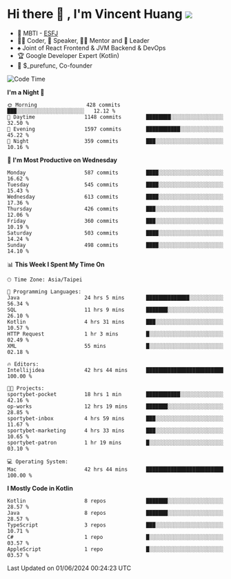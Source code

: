 # Hi there 👋 , I'm Vincent Huang ![](https://komarev.com/ghpvc/?username=Jian-Min-Huang)
- 👀 MBTI - [ESFJ](https://www.16personalities.com/esfj-personality)
- 👨‍💻 Coder, 🎤 Speaker, 👨‍🏫 Mentor and 🚀 Leader
- ♠️ Joint of React Frontend & JVM Backend & DevOps
- 🏆 Google Developer Expert (Kotlin)
- 💼 $_purefunc, Co-founder

<!--START_SECTION:waka-->
![Code Time](http://img.shields.io/badge/Code%20Time-3%2C824%20hrs%201%20min-blue)

**I'm a Night 🦉** 

```text
🌞 Morning                428 commits         ███░░░░░░░░░░░░░░░░░░░░░░   12.12 % 
🌆 Daytime                1148 commits        ████████░░░░░░░░░░░░░░░░░   32.50 % 
🌃 Evening                1597 commits        ███████████░░░░░░░░░░░░░░   45.22 % 
🌙 Night                  359 commits         ███░░░░░░░░░░░░░░░░░░░░░░   10.16 % 
```
📅 **I'm Most Productive on Wednesday** 

```text
Monday                   587 commits         ████░░░░░░░░░░░░░░░░░░░░░   16.62 % 
Tuesday                  545 commits         ████░░░░░░░░░░░░░░░░░░░░░   15.43 % 
Wednesday                613 commits         ████░░░░░░░░░░░░░░░░░░░░░   17.36 % 
Thursday                 426 commits         ███░░░░░░░░░░░░░░░░░░░░░░   12.06 % 
Friday                   360 commits         ███░░░░░░░░░░░░░░░░░░░░░░   10.19 % 
Saturday                 503 commits         ████░░░░░░░░░░░░░░░░░░░░░   14.24 % 
Sunday                   498 commits         ████░░░░░░░░░░░░░░░░░░░░░   14.10 % 
```


📊 **This Week I Spent My Time On** 

```text
🕑︎ Time Zone: Asia/Taipei

💬 Programming Languages: 
Java                     24 hrs 5 mins       ██████████████░░░░░░░░░░░   56.34 % 
SQL                      11 hrs 9 mins       ███████░░░░░░░░░░░░░░░░░░   26.10 % 
Kotlin                   4 hrs 31 mins       ███░░░░░░░░░░░░░░░░░░░░░░   10.57 % 
HTTP Request             1 hr 3 mins         █░░░░░░░░░░░░░░░░░░░░░░░░   02.49 % 
XML                      55 mins             █░░░░░░░░░░░░░░░░░░░░░░░░   02.18 % 

🔥 Editors: 
Intellijidea             42 hrs 44 mins      █████████████████████████   100.00 % 

🐱‍💻 Projects: 
sportybet-pocket         18 hrs 1 min        ███████████░░░░░░░░░░░░░░   42.16 % 
op-works                 12 hrs 19 mins      ███████░░░░░░░░░░░░░░░░░░   28.85 % 
sportybet-inbox          4 hrs 59 mins       ███░░░░░░░░░░░░░░░░░░░░░░   11.67 % 
sportybet-marketing      4 hrs 33 mins       ███░░░░░░░░░░░░░░░░░░░░░░   10.65 % 
sportybet-patron         1 hr 19 mins        █░░░░░░░░░░░░░░░░░░░░░░░░   03.10 % 

💻 Operating System: 
Mac                      42 hrs 44 mins      █████████████████████████   100.00 % 
```

**I Mostly Code in Kotlin** 

```text
Kotlin                   8 repos             ███████░░░░░░░░░░░░░░░░░░   28.57 % 
Java                     8 repos             ███████░░░░░░░░░░░░░░░░░░   28.57 % 
TypeScript               3 repos             ███░░░░░░░░░░░░░░░░░░░░░░   10.71 % 
C#                       1 repo              █░░░░░░░░░░░░░░░░░░░░░░░░   03.57 % 
AppleScript              1 repo              █░░░░░░░░░░░░░░░░░░░░░░░░   03.57 % 
```




 Last Updated on 01/06/2024 00:24:23 UTC
<!--END_SECTION:waka-->
